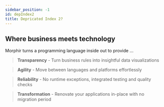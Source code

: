 ```yaml
---
sidebar_position: -1
id: depIndex2
title: Depricated Index 2?
---
```


## Where business meets technology

Morphir turns a programming language inside out to provide ...

> **Transparency** - Turn business rules into insightful data visualizations

> **Agility** - Move between languages and platforms effortlessly

> **Reliability** - No runtime exceptions, integrated testing and quality checks

> **Transformation** - Renovate your applications in-place with no migration period
